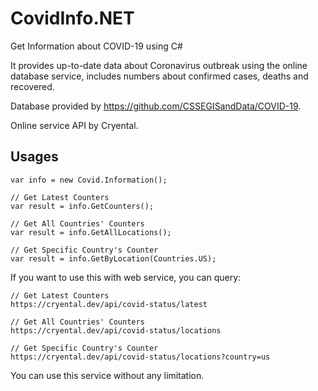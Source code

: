 # CovidInfo.NET
Get Information about COVID-19 using C#

It provides up-to-date data about Coronavirus outbreak using the online database service, includes numbers about confirmed cases, deaths and recovered.

Database provided by https://github.com/CSSEGISandData/COVID-19. 

Online service API by Cryental.

## Usages
```
var info = new Covid.Information();

// Get Latest Counters
var result = info.GetCounters();

// Get All Countries' Counters
var result = info.GetAllLocations();

// Get Specific Country's Counter
var result = info.GetByLocation(Countries.US);
```

If you want to use this with web service, you can query:

```
// Get Latest Counters
https://cryental.dev/api/covid-status/latest

// Get All Countries' Counters
https://cryental.dev/api/covid-status/locations

// Get Specific Country's Counter
https://cryental.dev/api/covid-status/locations?country=us
```


You can use this service without any limitation. 
